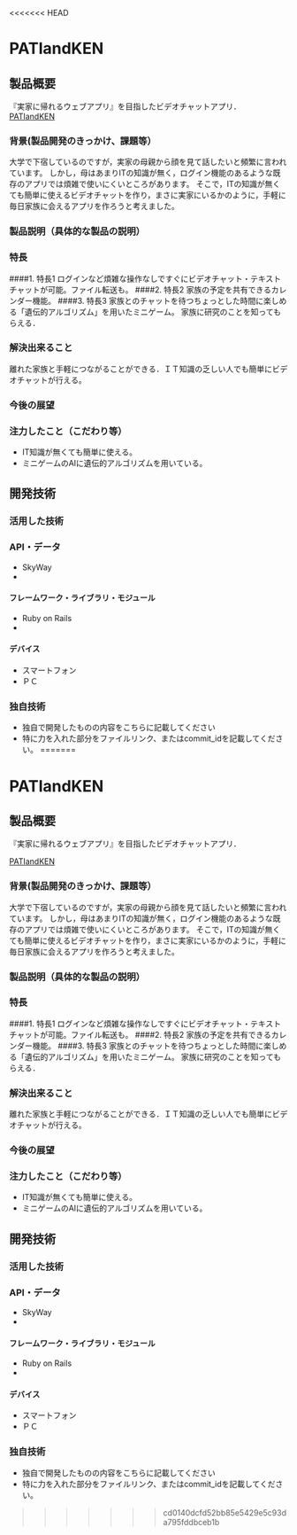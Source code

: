 <<<<<<< HEAD
# PATIandKEN
## 製品概要
『実家に帰れるウェブアプリ』を目指したビデオチャットアプリ．
[PATIandKEN](http://ec2-52-197-103-95.ap-northeast-1.compute.amazonaws.com/)
### 背景(製品開発のきっかけ、課題等）
大学で下宿しているのですが，実家の母親から顔を見て話したいと頻繁に言われています。
しかし，母はあまりITの知識が無く，ログイン機能のあるような既存のアプリでは煩雑で使いにくいところがあります。
そこで，ITの知識が無くても簡単に使えるビデオチャットを作り，まさに実家にいるかのように，手軽に毎日家族に会えるアプリを作ろうと考えました。
### 製品説明（具体的な製品の説明）
### 特長
####1. 特長1
ログインなど煩雑な操作なしですぐにビデオチャット・テキストチャットが可能。ファイル転送も。
####2. 特長2
家族の予定を共有できるカレンダー機能。
####3. 特長3
家族とのチャットを待つちょっとした時間に楽しめる「遺伝的アルゴリズム」を用いたミニゲーム。
家族に研究のことを知ってもらえる．

### 解決出来ること
離れた家族と手軽につながることができる．ＩＴ知識の乏しい人でも簡単にビデオチャットが行える。
### 今後の展望
### 注力したこと（こだわり等）
* IT知識が無くても簡単に使える。
* ミニゲームのAIに遺伝的アルゴリズムを用いている。

## 開発技術
### 活用した技術
### API・データ
* SkyWay
*

#### フレームワーク・ライブラリ・モジュール
* Ruby on Rails
* 

#### デバイス
* スマートフォン
* ＰＣ

### 独自技術
* 独自で開発したものの内容をこちらに記載してください
* 特に力を入れた部分をファイルリンク、またはcommit_idを記載してください。
=======
# PATIandKEN
## 製品概要
『実家に帰れるウェブアプリ』を目指したビデオチャットアプリ．

[PATIandKEN](http://ec2-52-197-103-95.ap-northeast-1.compute.amazonaws.com/)
### 背景(製品開発のきっかけ、課題等）
大学で下宿しているのですが，実家の母親から顔を見て話したいと頻繁に言われています。
しかし，母はあまりITの知識が無く，ログイン機能のあるような既存のアプリでは煩雑で使いにくいところがあります。
そこで，ITの知識が無くても簡単に使えるビデオチャットを作り，まさに実家にいるかのように，手軽に毎日家族に会えるアプリを作ろうと考えました。
### 製品説明（具体的な製品の説明）
### 特長
####1. 特長1
ログインなど煩雑な操作なしですぐにビデオチャット・テキストチャットが可能。ファイル転送も。
####2. 特長2
家族の予定を共有できるカレンダー機能。
####3. 特長3
家族とのチャットを待つちょっとした時間に楽しめる「遺伝的アルゴリズム」を用いたミニゲーム。
家族に研究のことを知ってもらえる．

### 解決出来ること
離れた家族と手軽につながることができる．ＩＴ知識の乏しい人でも簡単にビデオチャットが行える。
### 今後の展望
### 注力したこと（こだわり等）
* IT知識が無くても簡単に使える。
* ミニゲームのAIに遺伝的アルゴリズムを用いている。

## 開発技術
### 活用した技術
### API・データ
* SkyWay
*

#### フレームワーク・ライブラリ・モジュール
* Ruby on Rails
* 

#### デバイス
* スマートフォン
* ＰＣ

### 独自技術
* 独自で開発したものの内容をこちらに記載してください
* 特に力を入れた部分をファイルリンク、またはcommit_idを記載してください。
>>>>>>> cd0140dcfd52bb85e5429e5c93da795fddbceb1b
